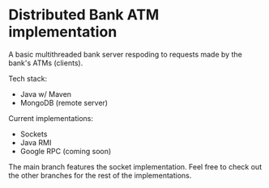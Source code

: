 # Distributed Bank ATM implementation

A basic multithreaded bank server respoding to requests made by the bank's ATMs (clients).

Tech stack:
- Java w/ Maven
- MongoDB (remote server)

Current implementations:

- Sockets
- Java RMI
- Google RPC (coming soon)

The main branch features the socket implementation. Feel free to check out the other branches for the rest of the implementations.
